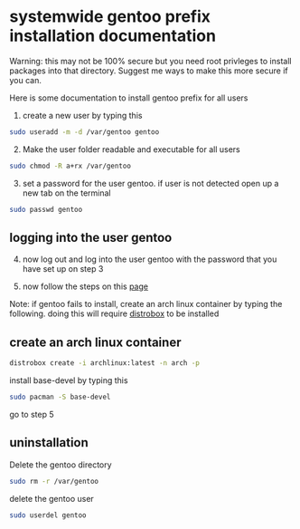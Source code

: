 # systemwide gentoo prefix installation documentation

Warning: this may not be 100% secure but you need root privleges to install packages into that directory. Suggest me ways to make this more secure if you can.

Here is some documentation to install gentoo prefix for all users

1. create a new user by typing this 

```bash
sudo useradd -m -d /var/gentoo gentoo
```

2. Make the user folder readable and executable for all users

```bash
sudo chmod -R a+rx /var/gentoo
```

3. set a password for the user gentoo. if user is not detected open up a new tab on the terminal

```bash
sudo passwd gentoo
```
## logging into the user gentoo

4. now log out and log into the user gentoo with the password that you have set up on step 3

5. now follow the steps on this [page](https://wiki.gentoo.org/wiki/Project:Prefix/Bootstrap)

Note: if gentoo fails to install, create an arch linux container by typing the following. doing this will require [distrobox](https://github.com/89luca89/distrobox) to be installed

## create an arch linux container

```bash
distrobox create -i archlinux:latest -n arch -p
```

 install base-devel by typing this
 
 ```bash
 sudo pacman -S base-devel
 ```
 
 go to step 5
 
 ## uninstallation
 
 Delete the gentoo directory
 
 ```bash
 sudo rm -r /var/gentoo
 ```
 
 delete the gentoo user
 
 ```bash
 sudo userdel gentoo
 ```
